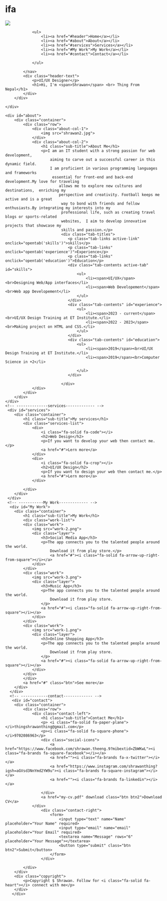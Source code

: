 # ifa
<!DOCTYPE html>
<html lang="en">
<head>
    <meta charset="UTF-8">
    <meta name="viewport" content="width=device-width, initial-scale=1.0">
    <title>Personal Portfolio Website</title>
    <link rel="stylesheet" href="style.css">
    <script src="https://kit.fontawesome.com/eb08ed2151.js" crossorigin="anonymous"></script>
</head>
<body>
    <div id="header">
        <div class="container">
            <nav>
                <img src="name.png">
        
                <ul>
                    <li><a href="#header">Home</a></li>
                    <li><a href="#about">About</a></li>
                    <li><a href="#services">Services</a></li>
                    <li><a href="#My Work">My Work</a></li>
                    <li><a href="#contact">Contact</a></li>
                    
                </ul>
            
            </nav>
            <div class="header-text">
                <p>UI/UX Designer</p>
                <h1>Hi, I'm <span>Shrawan</span> <br> Thing From Nepal</h1>
            </div>
        </div>

    </div>
   <!-- --------about---------- -->
    <div id="about">
        <div class="container">
            <div class="row">
                <div class="about-col-1">
                    <img src="shrawan2.jpg">
                </div>
                <div class="about-col-2">
                    <h1 class="sub-title">About Me</h1>
                    <p>I am an IT student with a strong passion for web development, 
                        aiming to carve out a successful career in this dynamic field.
                        I am proficient in various programming languages and frameworks
                         essential for front-end and back-end development.My love for traveling
                            allows me to explore new cultures and destinations,  enriching my 
                            perspective and creativity. Football keeps me active and is a great
                             way to bond with friends and fellow enthusiasts.By integrating my interests into my 
                             professional life, such as creating travel blogs or sports-related 
                             websites,  I aim to develop innovative projects that showcase my 
                             skills and passion.</p>
                             <div class="tab-titles">
                                <p class="tab-links active-link" onclick="opentab('skills')">skills</p>
                                <p class="tab-links" onclick="opentab('experience')">Experience</p>
                                <p class="tab-links" onclick="opentab('education')">Education</p>
                                <div class="tab-contents active-tab" id="skills">
                                    <ul>
                                        <li><span>UI/UX</span><br>Designing Web/App interfaces</li>
                                        <li><span>Web Developement</span><br>Web app Developement</li>
                                    </ul>
                                </div>
                                <div class="tab-contents" id="experience">
                                    <ul>
                                        <li><span>2023 - current</span><br>UI/UX Design Training at ET Institute.</li>
                                        <li><span>2022 - 2023</span><br>Making project on HTML and CSS.</li>
                                    </ul>
                                </div>
                                <div class="tab-contents" id="education">
                                    <ul>
                                        <li><span>2019</span><br>UI/UX Design Training at ET Institute.</li>
                                        <li><span>2019</span><br>Computer Science in +2</li>
                                    
                                    </ul>
                                </div>

                             </div>
                </div>
            </div>
        </div>
    </div>
    <!-- --------------services------------- -->
     <div id="services">
        <div class="container">
            <h1 class="sub-title">My services</h1>
            <div class="services-list">
                <div>
                    <i class="fa-solid fa-code"></i>
                    <h2>Web Design</h2>
                    <p>If you want to develop your web then contact me.</p>
                    <a href="#">Lern more</a>
                </div>
                <div>
                    <i class="fa-solid fa-crop"></i>
                    <h2>UI/UX Design</h2>
                    <p>If you want to design your web then contact me.</p>
                    <a href="#">Lern more</a>
                </div>

            </div>
        </div>
     </div>
     <!-- -----------My Work------------- -->
      <div id="My Work">
        <div class="container">
            <h1 class="sub-title">My Work</h1>
            <div class="work-list">
            <div class="work">
                <img src="work-2.png">
                <div class="layer">
                    <h3>Social Media App</h3>
                    <p>The app connects you to the talented people around the world.
                        Download it from play store.</p>
                        <a href="#"><i class="fa-solid fa-arrow-up-right-from-square"></i></a>
                </div>
            </div>
            <div class="work">
                <img src="work-3.png">
                <div class="layer">
                    <h3>Music App</h3>
                    <p>The app connects you to the talented people around the world.
                        Download it from play store.
                    </p>
                    <a href="#"><i class="fa-solid fa-arrow-up-right-from-square"></i></a>
                </div>
            </div>
            <div class="work">
                <img src="work-1.png">
                <div class="layer">
                    <h3>Online Shopping App</h3>
                    <p>The app connects you to the talented people around the world.
                        Download it from play store.
                    </p>
                    <a href="#"><i class="fa-solid fa-arrow-up-right-from-square"></i></a>
                </div>
            </div>
            </div>
            <a href="#" class="btn">See more</a>
        </div>
      </div>
      <!-- ------------contact------------- -->
       <div id="contact">
        <div class="container">
            <div class="row">
                <div class="contact-left">
                    <h1 class="sub-title">Contact Me</h1>
                    <p> <i class="fa-solid fa-paper-plane"></i>thingshrawanthing@gmail.com</p>
                    <p><i class="fa-solid fa-square-phone"></i>9702086963</p>
                    <div class="social-icons">
                        <a href="https://www.facebook.com/shrawan.theeng.9?mibextid=ZbWKwL"><i class="fa-brands fa-square-facebook"></i></a>
                        <a href=""><i class="fa-brands fa-x-twitter"></i></a>
                        <a href="https://www.instagram.com/shrawanthing?igsh=aGVsd3NnYmd2YW9u"><i class="fa-brands fa-square-instagram"></i></a>
                        <a href=""><i class="fa-brands fa-linkedin"></i></a>

                    </div>
                    <a href="my-cv.pdf" download class="btn btn2">Download CV</a>
                </div>
                    <div class="contact-right">
                        <form>
                            <input type="text" name="Name" placeholder="Your Name" required>
                            <input type="email" name="email" placeholder="Your Email" required>
                            <textarea name="Message" rows="6" placeholder="Your Message"></textarea>
                            <button type="submit" class="btn btn2">Submit</button>
                        </form>
                    </div>
                
            </div>
        </div>
        <div class="copyright">
            <p>Copyright $ Shrawan. Follow for <i class="fa-solid fa-heart"></i> connect with me</p>
        </div>
       </div>

    
<script>
    var tablinks = document.getElementsByClassName("tab-links");
    var tabcontents = document.getElementsByClassName("tab-contenets");
    function opentab(tabname){
        for(tablink of tablinks){
            tablink.classList.remove("active-link");
        }
        for(tabcontent of tabcontents){
            tabcontent.classList.remove("active-tab");
        }
        event.currentTarget.classList.add("active-link");
        document.getElementById(tabname).classList.add("active-tab");
    }
</script>

</body>
</html>
